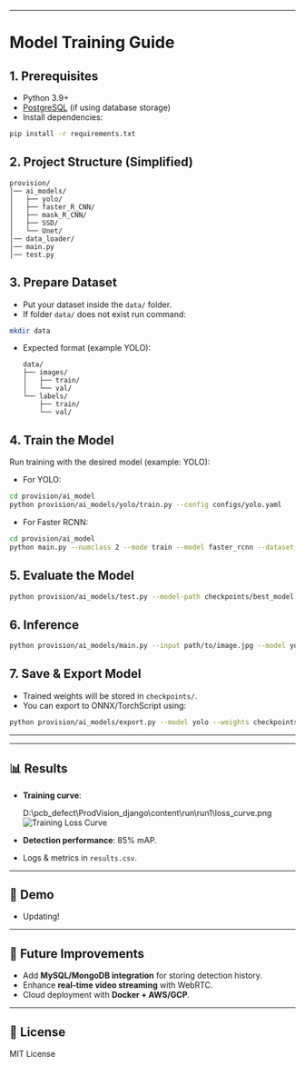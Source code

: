 

---

# Model Training Guide

## 1. Prerequisites

* Python 3.9+
* [PostgreSQL](https://www.postgresql.org/download/) (if using database storage)
* Install dependencies:

```bash
pip install -r requirements.txt
```

## 2. Project Structure (Simplified)

```
provision/
│── ai_models/
│   ├── yolo/
│   ├── faster_R_CNN/
│   ├── mask_R_CNN/
│   ├── SSD/
│   └── Unet/
│── data_loader/
│── main.py
│── test.py
```

## 3. Prepare Dataset

* Put your dataset inside the `data/` folder.
* If folder `data/` does not exist run command:
```bash
mkdir data
```
* Expected format (example YOLO):

  ```
  data/
  ├── images/
  │   ├── train/
  │   └── val/
  └── labels/
      ├── train/
      └── val/
  ```

## 4. Train the Model

Run training with the desired model (example: YOLO):
* For YOLO:
```bash
cd provision/ai_model
python provision/ai_models/yolo/train.py --config configs/yolo.yaml
```
* For Faster RCNN:
```bash
cd provision/ai_model
python main.py --numclass 2 --mode train --model faster_rcnn --dataset coco --device cuda
```  


## 5. Evaluate the Model

```bash
python provision/ai_models/test.py --model-path checkpoints/best_model.pth
```

## 6. Inference

```bash
python provision/ai_models/main.py --input path/to/image.jpg --model yolo
```

## 7. Save & Export Model

* Trained weights will be stored in `checkpoints/`.
* You can export to ONNX/TorchScript using:

```bash
python provision/ai_models/export.py --model yolo --weights checkpoints/best_model.pth
```

---


---

## 📊 Results  
- **Training curve**:  
  
  D:\pcb_defect\ProdVision_django\content\run\run1\loss_curve.png 
  ![Training Loss Curve](../../content/run/run1/loss_curve.png)
- **Detection performance**: 85% mAP.  
- Logs & metrics in `results.csv`.  

---

## 📸 Demo  
- Updating!  

---

## 📌 Future Improvements  
- Add **MySQL/MongoDB integration** for storing detection history.  
- Enhance **real-time video streaming** with WebRTC.  
- Cloud deployment with **Docker + AWS/GCP**.  

---

## 📄 License  
MIT License  
